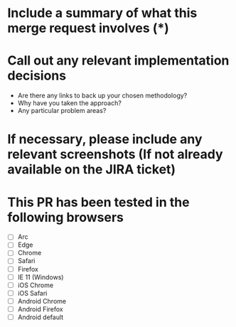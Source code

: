 # Include a summary of what this merge request involves (*)
# Call out any relevant implementation decisions
- Are there any links to back up your chosen methodology?
- Why have you taken the approach?
- Any particular problem areas?
# If necessary, please include any relevant screenshots (If not already available on the JIRA ticket)
# This PR has been tested in the following browsers
- [ ] Arc
- [ ] Edge
- [ ] Chrome
- [ ] Safari
- [ ] Firefox
- [ ] IE 11 (Windows)
- [ ] iOS Chrome
- [ ] iOS Safari
- [ ] Android Chrome
- [ ] Android Firefox
- [ ] Android default

